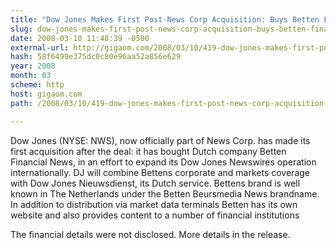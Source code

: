 ```yaml
---
title: "Dow Jones Makes First Post-News Corp Acquisition: Buys Betten Financial News"
slug: dow-jones-makes-first-post-news-corp-acquisition-buys-betten-financial
date: 2008-03-10 11:48:39 -0500
external-url: http://gigaom.com/2008/03/10/419-dow-jones-makes-first-post-news-corp-acquisition-buys-betten-financial/
hash: 58f6499e375dc0c80e96aa52a856e629
year: 2008
month: 03
scheme: http
host: gigaom.com
path: /2008/03/10/419-dow-jones-makes-first-post-news-corp-acquisition-buys-betten-financial/

---
```


Dow Jones (NYSE: NWS), now officially part of News Corp. has made its first acquisition after the deal: it has bought Dutch company Betten Financial News, in an effort to expand its Dow Jones Newswires operation internationally. DJ will combine Bettens corporate and markets coverage with Dow Jones Nieuwsdienst, its Dutch service. Bettens brand is well known in The Netherlands under the Betten Beursmedia News brandname. In addition to distribution via market data terminals Betten has its own website and also provides content to a number of financial institutions


The financial details were not disclosed. More details in the release.

